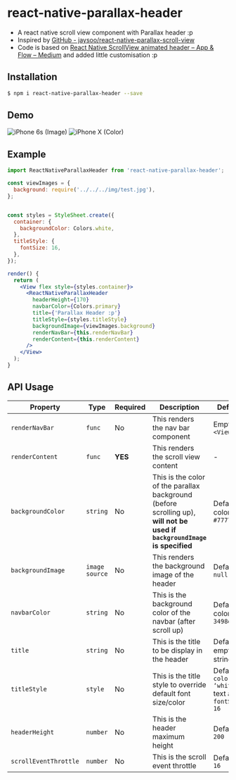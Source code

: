 
# react-native-parallax-header
- A react native scroll view component with Parallax header :p
- Inspired by [GitHub - jaysoo/react-native-parallax-scroll-view](https://github.com/jaysoo/react-native-parallax-scroll-view)
- Code is based on [React Native ScrollView animated header – App & Flow – Medium](https://medium.com/appandflow/react-native-scrollview-animated-header-10a18cb9469e) and added little customisation :p

## Installation
```bash
$ npm i react-native-parallax-header --save
```
## Demo
![iPhone 6s (Image)](https://media.giphy.com/media/iMPRpu4Ljxf2/giphy.gif)
![iPhone X (Color)](http://g.recordit.co/oTwlJaCPN0.gif)

## Example
```jsx
import ReactNativeParallaxHeader from 'react-native-parallax-header';

const viewImages = {
  background: require('../../../img/test.jpg'),
};


const styles = StyleSheet.create({
  container: {
    backgroundColor: Colors.white,
  },
  titleStyle: {
    fontSize: 16,
  },
});

render() {
  return (
    <View flex style={styles.container}>
      <ReactNativeParallaxHeader
        headerHeight={170}
        navbarColor={Colors.primary}
        title={'Parallax Header :p'}
        titleStyle={styles.titleStyle}
        backgroundImage={viewImages.background}
        renderNavBar={this.renderNavBar}
        renderContent={this.renderContent}
      />
    </View>
  );
}
```

## API Usage
| Property | Type | Required | Description | Default |
| -------- | ---- | -------- | ----------- | ------- |
| `renderNavBar` | `func` | No | This renders the nav bar component | Empty `<View />` |
| `renderContent` | `func` | **YES** | This renders the scroll view content | - |
| `backgroundColor` | `string` | No | This is the color of the parallax background (before scrolling up), **will not be used if `backgroundImage` is specified** | Default color is `#777777` |
| `backgroundImage` | `image source` | No | This renders the background image of the header | Default is `null` |
| `navbarColor` | `string` | No | This is the background color of the navbar (after scroll up) | Default color is `3498db` |
| `title` | `string` | No | This is the title to be display in the header | Default is empty string `‘’` | 
| `titleStyle` | `style` | No | This is the title style to override default font size/color | Default to `color: ‘white’ `text and `fontSize: 16` |
| `headerHeight` | `number` | No | This is the header maximum height | Default to `200` |
| `scrollEventThrottle` | `number` | No | This is the scroll event throttle | Default is `16` |

